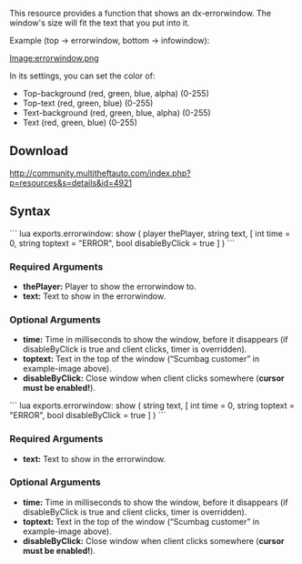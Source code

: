 This resource provides a function that shows an dx-errorwindow. The window's size will fit the text that you put into it.

Example (top -&gt; errorwindow, bottom -&gt; infowindow):

[Image:errorwindow.png](/Image:errorwindow.png.md "wikilink")

In its settings, you can set the color of:

-   Top-background (red, green, blue, alpha) (0-255)
-   Top-text (red, green, blue) (0-255)
-   Text-background (red, green, blue, alpha) (0-255)
-   Text (red, green, blue) (0-255)

Download
--------

<http://community.multitheftauto.com/index.php?p=resources&s=details&id=4921>

Syntax
------

<section name="Server" class="server" show="true">
``` lua
exports.errorwindow: show ( player thePlayer, string text, [ int time = 0, string toptext = "ERROR", bool disableByClick = true ] )
```

### Required Arguments

-   **thePlayer:** Player to show the errorwindow to.
-   **text:** Text to show in the errorwindow.

### Optional Arguments

-   **time:** Time in milliseconds to show the window, before it disappears (if disableByClick is true and client clicks, timer is overridden).
-   **toptext:** Text in the top of the window (“Scumbag customer” in example-image above).
-   **disableByClick:** Close window when client clicks somewhere (**cursor must be enabled!**).

</section>
<section name="Client" class="client" show="true">
``` lua
exports.errorwindow: show ( string text, [ int time = 0, string toptext = "ERROR", bool disableByClick = true ] )
```

### Required Arguments

-   **text:** Text to show in the errorwindow.

### Optional Arguments

-   **time:** Time in milliseconds to show the window, before it disappears (if disableByClick is true and client clicks, timer is overridden).
-   **toptext:** Text in the top of the window (“Scumbag customer” in example-image above).
-   **disableByClick:** Close window when client clicks somewhere (**cursor must be enabled!**).
